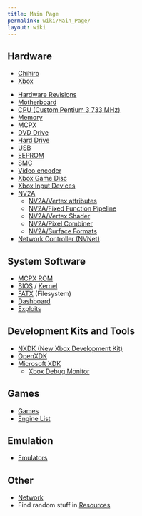 ```yaml
---
title: Main Page
permalink: wiki/Main_Page/
layout: wiki
---
```


Hardware
--------

-   [Chihiro](/wiki/Chihiro "wikilink")
-   [Xbox](/wiki/Xbox "wikilink")

<!-- -->

-   [Hardware Revisions](/wiki/Hardware_Revisions "wikilink")
-   [Motherboard](/wiki/Motherboard "wikilink")
-   [CPU (Custom Pentium 3 733 MHz)](/wiki/CPU "wikilink")
-   [Memory](/wiki/Memory "wikilink")
-   [MCPX](/wiki/MCPX "wikilink")
-   [DVD Drive](/wiki/DVD_Drive "wikilink")
-   [Hard Drive](/wiki/Hard_Drive "wikilink")
-   [USB](/wiki/USB "wikilink")
-   [EEPROM](/wiki/EEPROM "wikilink")
-   [SMC](/wiki/SMC "wikilink")
-   [Video encoder](/wiki/Video_encoder "wikilink")
-   [Xbox Game Disc](/wiki/Xbox_Game_Disc "wikilink")
-   [Xbox Input Devices](/wiki/Xbox_Input_Devices "wikilink")
-   [NV2A](/wiki/NV2A "wikilink")
    -   [NV2A/Vertex attributes](/wiki/NV2A/Vertex_attributes "wikilink")
    -   [NV2A/Fixed Function
        Pipeline](/wiki/NV2A/Fixed_Function_Pipeline "wikilink")
    -   [NV2A/Vertex Shader](/wiki/NV2A/Vertex_Shader "wikilink")
    -   [NV2A/Pixel Combiner](/wiki/NV2A/Pixel_Combiner "wikilink")
    -   [NV2A/Surface Formats](/wiki/NV2A/Surface_Formats "wikilink")
-   [Network Controller (NVNet)](/wiki/NVNet "wikilink")

System Software
---------------

-   [MCPX ROM](/wiki/MCPX_ROM "wikilink")
-   [BIOS](/wiki/BIOS "wikilink") / [Kernel](Kernel "wikilink")
-   [FATX](/wiki/FATX "wikilink") (Filesystem)
-   [Dashboard](/wiki/Dashboard "wikilink")
-   [Exploits](/wiki/Exploits "wikilink")

Development Kits and Tools
--------------------------

-   [NXDK (New Xbox Development Kit)](https://github.com/xqemu/nxdk)
-   [OpenXDK](/wiki/OpenXDK "wikilink")
-   [Microsoft XDK](/wiki/Microsoft_XDK "wikilink")
    -   [Xbox Debug Monitor](/wiki/Xbox_Debug_Monitor "wikilink")

Games
-----

-   [Games](/wiki/Category%3AGames "wikilink")
-   [Engine List](/wiki/Engine_List "wikilink")

Emulation
---------

-   [Emulators](/wiki/Emulators "wikilink")

Other
-----

-   [Network](/wiki/Network "wikilink")
-   Find random stuff in [Resources](/wiki/Resources "wikilink")

